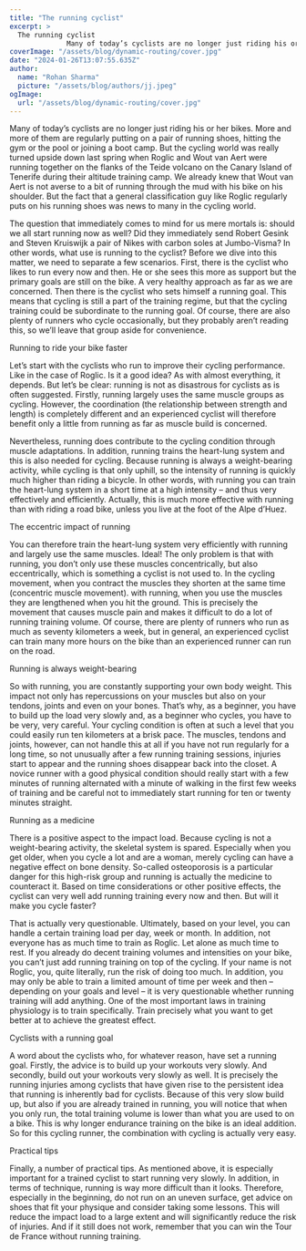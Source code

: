 ```yaml
---
title: "The running cyclist"
excerpt: >
  The running cyclist
              Many of today’s cyclists are no longer just riding his or her bikes. More and more of them are regularly putting on a pair of running shoes, hitting the gym…
coverImage: "/assets/blog/dynamic-routing/cover.jpg"
date: "2024-01-26T13:07:55.635Z"
author:
  name: "Rohan Sharma"
  picture: "/assets/blog/authors/jj.jpeg"
ogImage:
  url: "/assets/blog/dynamic-routing/cover.jpg"
---
```


Many of today’s cyclists are no longer just riding his or her bikes. More and more of them are regularly putting on a pair of running shoes, hitting the gym or the pool or joining a boot camp. But the cycling world was really turned upside down last spring when Roglic and Wout van Aert were running together on the flanks of the Teide volcano on the Canary Island of Tenerife during their altitude training camp. We already knew that Wout van Aert is not averse to a bit of running through the mud with his bike on his shoulder. But the fact that a general classification guy like Roglic regularly puts on his running shoes was news to many in the cycling world.

The question that immediately comes to mind for us mere mortals is: should we all start running now as well? Did they immediately send Robert Gesink and Steven Kruiswijk a pair of Nikes with carbon soles at Jumbo-Visma? In other words, what use is running to the cyclist? Before we dive into this matter, we need to separate a few scenarios. First, there is the cyclist who likes to run every now and then. He or she sees this more as support but the primary goals are still on the bike. A very healthy approach as far as we are concerned. Then there is the cyclist who sets himself a running goal. This means that cycling is still a part of the training regime, but that the cycling training could be subordinate to the running goal. Of course, there are also plenty of runners who cycle occasionally, but they probably aren’t reading this, so we’ll leave that group aside for convenience.

Running to ride your bike faster



Let’s start with the cyclists who run to improve their cycling performance. Like in the case of Roglic. Is it a good idea? As with almost everything, it depends. But let’s be clear: running is not as disastrous for cyclists as is often suggested. Firstly, running largely uses the same muscle groups as cycling. However, the coordination (the relationship between strength and length) is completely different and an experienced cyclist will therefore benefit only a little from running as far as muscle build is concerned.

Nevertheless, running does contribute to the cycling condition through muscle adaptations. In addition, running trains the heart-lung system and this is also needed for cycling. Because running is always a weight-bearing activity, while cycling is that only uphill, so the intensity of running is quickly much higher than riding a bicycle. In other words, with running you can train the heart-lung system in a short time at a high intensity – and thus very effectively and efficiently. Actually, this is much more effective with running than with riding a road bike, unless you live at the foot of the Alpe d’Huez.





The eccentric impact of running



You can therefore train the heart-lung system very efficiently with running and largely use the same muscles. Ideal! The only problem is that with running, you don’t only use these muscles concentrically, but also eccentrically, which is something a cyclist is not used to. In the cycling movement, when you contract the muscles they shorten at the same time (concentric muscle movement). with running, when you use the muscles they are lengthened when you hit the ground. This is precisely the movement that causes muscle pain and makes it difficult to do a lot of running training volume. Of course, there are plenty of runners who run as much as seventy kilometers a week, but in general, an experienced cyclist can train many more hours on the bike than an experienced runner can run on the road.





Running is always weight-bearing

So with running, you are constantly supporting your own body weight. This impact not only has repercussions on your muscles but also on your tendons, joints and even on your bones. That’s why, as a beginner, you have to build up the load very slowly and, as a beginner who cycles, you have to be very, very careful. Your cycling condition is often at such a level that you could easily run ten kilometers at a brisk pace. The muscles, tendons and joints, however, can not handle this at all if you have not run regularly for a long time, so not unusually after a few running training sessions, injuries start to appear and the running shoes disappear back into the closet. A novice runner with a good physical condition should really start with a few minutes of running alternated with a minute of walking in the first few weeks of training and be careful not to immediately start running for ten or twenty minutes straight.

Running as a medicine





There is a positive aspect to the impact load. Because cycling is not a weight-bearing activity, the skeletal system is spared. Especially when you get older, when you cycle a lot and are a woman, merely cycling can have a negative effect on bone density. So-called osteoporosis is a particular danger for this high-risk group and running is actually the medicine to counteract it. Based on time considerations or other positive effects, the cyclist can very well add running training every now and then. But will it make you cycle faster?

That is actually very questionable. Ultimately, based on your level, you can handle a certain training load per day, week or month. In addition, not everyone has as much time to train as Roglic. Let alone as much time to rest. If you already do decent training volumes and intensities on your bike, you can’t just add running training on top of the cycling. If your name is not Roglic, you, quite literally, run the risk of doing too much. In addition, you may only be able to train a limited amount of time per week and then – depending on your goals and level – it is very questionable whether running training will add anything. One of the most important laws in training physiology is to train specifically. Train precisely what you want to get better at to achieve the greatest effect.



Cyclists with a running goal





A word about the cyclists who, for whatever reason, have set a running goal. Firstly, the advice is to build up your workouts very slowly. And secondly, build out your workouts very slowly as well. It is precisely the running injuries among cyclists that have given rise to the persistent idea that running is inherently bad for cyclists. Because of this very slow build up, but also if you are already trained in running, you will notice that when you only run, the total training volume is lower than what you are used to on a bike. This is why longer endurance training on the bike is an ideal addition. So for this cycling runner, the combination with cycling is actually very easy.

Practical tips

Finally, a number of practical tips. As mentioned above, it is especially important for a trained cyclist to start running very slowly. In addition, in terms of technique, running is way more difficult than it looks. Therefore, especially in the beginning, do not run on an uneven surface, get advice on shoes that fit your physique and consider taking some lessons. This will reduce the impact load to a large extent and will significantly reduce the risk of injuries. And if it still does not work, remember that you can win the Tour de France without running training.